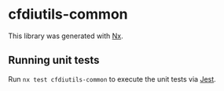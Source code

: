 # cfdiutils-common

This library was generated with [Nx](https://nx.dev).

## Running unit tests

Run `nx test cfdiutils-common` to execute the unit tests via [Jest](https://jestjs.io).
